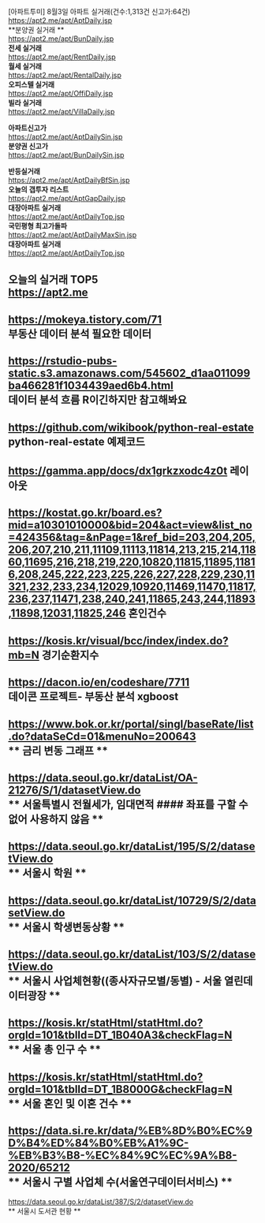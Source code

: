 [아파트투미] 8월3일 아파트 실거래(건수:1,313건 신고가:64건) <br>
https://apt2.me/apt/AptDaily.jsp <br>
**분양권 실거래 **<br>
https://apt2.me/apt/BunDaily.jsp <br>
**전세 실거래** <br>
https://apt2.me/apt/RentDaily.jsp <br>
**월세 실거래** <br>
https://apt2.me/apt/RentalDaily.jsp <br>
**오피스텔 실거래** <br>
https://apt2.me/apt/OffiDaily.jsp <br>
**빌라 실거래** <br>
https://apt2.me/apt/VillaDaily.jsp <br>

**아파트신고가** <br>
https://apt2.me/apt/AptDailySin.jsp <br> 
**분양권 신고가** <br> 
https://apt2.me/apt/BunDailySin.jsp <br>

**반등실거래** <br>
https://apt2.me/apt/AptDailyBfSin.jsp <br>
**오늘의 갭투자 리스트** <br>
https://apt2.me/apt/AptGapDaily.jsp <br>
**대장아파트 실거래** <br>
https://apt2.me/apt/AptDailyTop.jsp <br>
**국민평형 최고가돌파** <br>
https://apt2.me/apt/AptDailyMaxSin.jsp <br>
**대장아파트 실거래** <br>
https://apt2.me/apt/AptDailyTop.jsp <br>

오늘의 실거래 TOP5 <br>
https://apt2.me
---
https://mokeya.tistory.com/71  <br>
**부동산 데이터 분석 필요한 데이터**  <br>
--- 
https://rstudio-pubs-static.s3.amazonaws.com/545602_d1aa011099ba466281f1034439aed6b4.html <br>
**데이터 분석 흐름** R이긴하지만 참고해봐요 <br>
---
https://github.com/wikibook/python-real-estate  <br>
**python-real-estate 예제코드** <br>
---
https://gamma.app/docs/dx1grkzxodc4z0t **레이아웃**
--- 
https://kostat.go.kr/board.es?mid=a10301010000&bid=204&act=view&list_no=424356&tag=&nPage=1&ref_bid=203,204,205,206,207,210,211,11109,11113,11814,213,215,214,11860,11695,216,218,219,220,10820,11815,11895,11816,208,245,222,223,225,226,227,228,229,230,11321,232,233,234,12029,10920,11469,11470,11817,236,237,11471,238,240,241,11865,243,244,11893,11898,12031,11825,246
**혼인건수** <br>
---
https://kosis.kr/visual/bcc/index/index.do?mb=N
**경기순환지수**
---
https://dacon.io/en/codeshare/7711  <br>
**데이콘 프로젝트- 부동산 분석 xgboost**   <br>
-------
https://www.bok.or.kr/portal/singl/baseRate/list.do?dataSeCd=01&menuNo=200643 <br>
** 금리 변동 그래프 **
---
https://data.seoul.go.kr/dataList/OA-21276/S/1/datasetView.do <br>
** 서울특별시 전월세가, 임대면적 #### 좌표를 구할 수 없어 사용하지 않음 ** <br>
---
https://data.seoul.go.kr/dataList/195/S/2/datasetView.do <br>
** 서울시 학원 **
--
https://data.seoul.go.kr/dataList/10729/S/2/datasetView.do <br>
** 서울시 학생변동상황 **
--
https://data.seoul.go.kr/dataList/103/S/2/datasetView.do <br>
** 서울시 사업체현황((종사자규모별/동별) - 서울 열린데이터광장 **
--
https://kosis.kr/statHtml/statHtml.do?orgId=101&tblId=DT_1B040A3&checkFlag=N <br>
** 서울 총 인구 수 **
--
https://kosis.kr/statHtml/statHtml.do?orgId=101&tblId=DT_1B8000G&checkFlag=N <br>
** 서울 혼인 및 이혼 건수 **
--
https://data.si.re.kr/data/%EB%8D%B0%EC%9D%B4%ED%84%B0%EB%A1%9C-%EB%B3%B8-%EC%84%9C%EC%9A%B8-2020/65212 <br>
** 서울시 구별 사업체 수(서울연구데이터서비스) **
--
https://data.seoul.go.kr/dataList/387/S/2/datasetView.do <br>
** 서울시 도서관 현황 **
